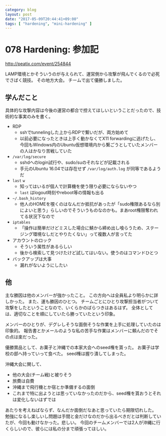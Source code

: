 ```yaml
---
category: blog
layout: post
date: "2017-05-09T20:44:41+09:00"
tags: [ "hardening", "mini-hardening" ]
---
```


# 078 Hardening: 参加記

<http://peatix.com/event/254844>

LAMP環境とかそういうのが与えられて、運営側から攻撃が飛んでくるので必死でさばく競技。
その地方大会。
チームで出て優勝しました。

## 学んだこと

具体的な攻撃内容は今後の運営の都合で控えてほしいということだったので、技術的な事実のみを書く。

-   RDP
    -   sshでtunnelingした上からRDPで繋いだが、両方始めて
    -   以前必要になったときは上手く動かなくてX11 forwardingに逃げたし、今回もWindows内のUbuntu仮想環境内から繋ごうとしていたメンバーの人はかなり苦戦していた
-   `/var/log/secure`
    -   sshdへのlogin試行や、sudo/suのそれなどが記載される
    -   手元のUbuntu 16.04では存在せず `/var/log/auth.log` が同等であるようだ
-   `last` `w`
    -   知ってはいるが個人で計算機を使う限り必要にならないやつ
    -   `last` はlogout時刻やreboot等の情報も出る
-   `~/.bash_history`
    -   他人のHOMEを覗くのはなんだか抵抗があったが「sudo権限あるなら別によいと思う」らしいのでそういうものなのかも。まあroot権限奪われてる状況下なので
-   `iptables`
    -   「操作は簡単だけどミスした場合に鯖から締め出し喰らうため、ステージング環境なしだとやりたくない」って複数人が言ってた
-   アカウントのロック
    -   そういう属性があるらしい
    -   後から検索して見つけたけど試してはいない。使うのはコマンドひとつ
-   バックアップは大事
    -   漏れがないようにしたい

## 他

主な勝因は他のメンバーが強かったこと。
この方向へは全員私より明らかに詳しかった。
また、運も勝因のひとつ。
チームごとにひとり攻撃担当者がついて攻撃をしたということなので、いくらかのばらつきはあるはず。
全体としては、適切なことを順にしていたら勝っていたという印象。

メンバーのひとりが、デグレしそうな面倒そうな作業を上手に処理していたのは印象的。
報告書とかメールのような私の苦手な作業はメンバーに頼んだのでその点は楽だった。

優勝賞品として、お菓子と沖縄での本家大会へのseed権を貰った。
お菓子は学校の部へ持っていって食べた。
seed権は握り潰してしまった。

沖縄大会に関して、

-   他の大会(チーム戦)と被りそう
-   旅費は自費
-   沖縄まで飛行機とか宿とか準備するの面倒
-   これまで特に出ようとは思っていなかったのだから、seed権を貰おうとそれは変化しないはずでは

あたりを考えねばならず、なんだか面倒だなあと思っていたら期限切れした。
勉強になるし楽しいし問題は手間と金だけなのだから出るべきだとは判断していたが、今回も動けなかった。悲しい。
今回のチームメンバーでは$2$人が沖縄に行くらしいので、彼らには私の分まで頑張ってほしい。
